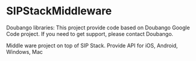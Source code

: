 SIPStackMiddleware
==================

Doubango libraries: This project provide code based on Doubango Google Code project. If you need to get support, please contact Doubango.

Middle ware project on top of SIP Stack. Provide API for iOS, Android, Windows, Mac
